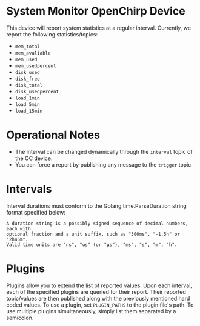 # System Monitor OpenChirp Device
This device will report system statistics at a regular interval.
Currently, we report the following statistics/topics:
* `mem_total`
* `mem_avaliable`
* `mem_used`
* `mem_usedpercent`
* `disk_used`
* `disk_free`
* `disk_total`
* `disk_usedpercent`
* `load_1min`
* `load_5min`
* `load_15min`

# Operational Notes
* The interval can be changed dynamically through the `interval` topic of the
OC device.
* You can force a report by publishing any message to the `trigger` topic.

# Intervals
Interval durations must conform to the Golang time.ParseDuration string format
specified below:
```
A duration string is a possibly signed sequence of decimal numbers, each with
optional fraction and a unit suffix, such as "300ms", "-1.5h" or "2h45m".
Valid time units are "ns", "us" (or "µs"), "ms", "s", "m", "h".
```

# Plugins
Plugins allow you to extend the list of reported values. Upon each interval,
each of the specified plugins are queried for their report.
Their reported topic/values are then published along with the previously
mentioned hard coded values.
To use a plugin, set `PLUGIN_PATHS` to the plugin file's path. To use multiple
plugins simultaneously, simply list them separated by a semicolon.